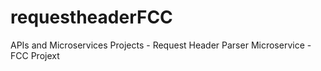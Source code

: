 # requestheaderFCC
APIs and Microservices Projects - Request Header Parser Microservice  - FCC Projext
